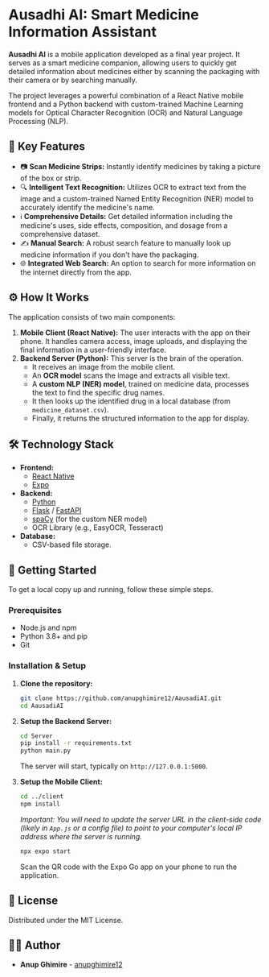 # Ausadhi AI: Smart Medicine Information Assistant

**Ausadhi AI** is a mobile application developed as a final year project. It serves as a smart medicine companion, allowing users to quickly get detailed information about medicines either by scanning the packaging with their camera or by searching manually.

The project leverages a powerful combination of a React Native mobile frontend and a Python backend with custom-trained Machine Learning models for Optical Character Recognition (OCR) and Natural Language Processing (NLP).

## 🌟 Key Features

*   📷 **Scan Medicine Strips:** Instantly identify medicines by taking a picture of the box or strip.
*   🔍 **Intelligent Text Recognition:** Utilizes OCR to extract text from the image and a custom-trained Named Entity Recognition (NER) model to accurately identify the medicine's name.
*   ℹ️ **Comprehensive Details:** Get detailed information including the medicine's uses, side effects, composition, and dosage from a comprehensive dataset.
*   ✍️ **Manual Search:** A robust search feature to manually look up medicine information if you don't have the packaging.
*   🌐 **Integrated Web Search:** An option to search for more information on the internet directly from the app.

## ⚙️ How It Works

The application consists of two main components:

1.  **Mobile Client (React Native):** The user interacts with the app on their phone. It handles camera access, image uploads, and displaying the final information in a user-friendly interface.
2.  **Backend Server (Python):** This server is the brain of the operation.
    *   It receives an image from the mobile client.
    *   An **OCR model** scans the image and extracts all visible text.
    *   A **custom NLP (NER) model**, trained on medicine data, processes the text to find the specific drug names.
    *   It then looks up the identified drug in a local database (from `medicine_dataset.csv`).
    *   Finally, it returns the structured information to the app for display.

## 🛠️ Technology Stack

*   **Frontend:**
    *   [React Native](https://reactnative.dev/)
    *   [Expo](https://expo.dev/)
*   **Backend:**
    *   [Python](https://www.python.org/)
    *   [Flask](https://flask.palletsprojects.com/) / [FastAPI](https://fastapi.tiangolo.com/)
    *   [spaCy](https://spacy.io/) (for the custom NER model)
    *   OCR Library (e.g., EasyOCR, Tesseract)
*   **Database:**
    *   CSV-based file storage.

## 🚀 Getting Started

To get a local copy up and running, follow these simple steps.

### Prerequisites

*   Node.js and npm
*   Python 3.8+ and pip
*   Git

### Installation & Setup

1.  **Clone the repository:**
    ```sh
    git clone https://github.com/anupghimire12/AausadiAI.git
    cd AausadiAI
    ```

2.  **Setup the Backend Server:**
    ```sh
    cd Server
    pip install -r requirements.txt
    python main.py
    ```
    The server will start, typically on `http://127.0.0.1:5000`.

3.  **Setup the Mobile Client:**
    ```sh
    cd ../client
    npm install
    ```
    *Important: You will need to update the server URL in the client-side code (likely in `App.js` or a config file) to point to your computer's local IP address where the server is running.*
    ```sh
    npx expo start
    ```
    Scan the QR code with the Expo Go app on your phone to run the application.

## 📄 License

Distributed under the MIT License.

## 👨‍💻 Author

*   **Anup Ghimire** - [anupghimire12](https://github.com/anupghimire12)

